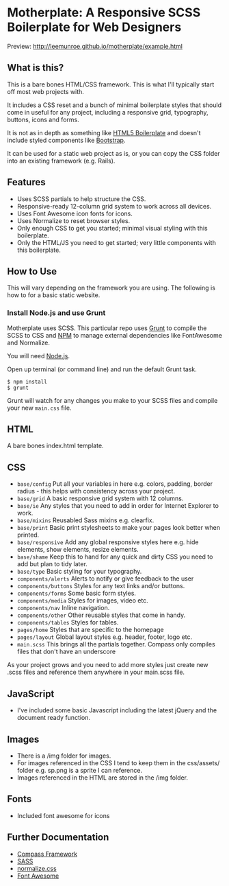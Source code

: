 # Motherplate: A Responsive SCSS Boilerplate for Web Designers

Preview: http://leemunroe.github.io/motherplate/example.html

## What is this?
This is a bare bones HTML/CSS framework. This is what I'll typically start off most web projects with.

It includes a CSS reset and a bunch of minimal boilerplate styles that should come in useful for any project, including a responsive grid, typography, buttons, icons and forms.

It is not as in depth as something like <a href="http://html5boilerplate.com/">HTML5 Boilerplate</a> and doesn't include styled components like <a href="http://twitter.github.io/bootstrap/">Bootstrap</a>.

It can be used for a static web project as is, or you can copy the CSS folder into an existing framework (e.g. Rails).

## Features
* Uses SCSS partials to help structure the CSS.
* Responsive-ready 12-column grid system to work across all devices.
* Uses Font Awesome icon fonts for icons.
* Uses Normalize to reset browser styles.
* Only enough CSS to get you started; minimal visual styling with this boilerplate.
* Only the HTML/JS you need to get started; very little components with this boilerplate.

## How to Use
This will vary depending on the framework you are using. The following is how to for a basic static website.

### Install Node.js and use Grunt
Motherplate uses SCSS. This particular repo uses [Grunt](http://gruntjs.com/) to compile the SCSS to CSS and [NPM](https://www.npmjs.com/) to manage external dependencies like FontAwesome and Normalize.

You will need [Node.js](https://nodejs.org/download/). 

Open up terminal (or command line) and run the default Grunt task.
```
$ npm install
$ grunt
```

Grunt will watch for any changes you make to your SCSS files and compile your new `main.css` file.

## HTML
A bare bones index.html template.

## CSS
* `base/config` Put all your variables in here e.g. colors, padding, border radius - this helps with consistency across your project.
* `base/grid` A basic responsive grid system with 12 columns.
* `base/ie` Any styles that you need to add in order for Internet Explorer to work.
* `base/mixins` Reusabled Sass mixins e.g. clearfix.
* `base/print` Basic print stylesheets to make your pages look better when printed.
* `base/responsive` Add any global responsive styles here e.g. hide elements, show elements, resize elements.
* `base/shame` Keep this to hand for any quick and dirty CSS you need to add but plan to tidy later.
* `base/type` Basic styling for your typography.
* `components/alerts` Alerts to notify or give feedback to the user
* `components/buttons` Styles for any text links and/or buttons.
* `components/forms` Some basic form styles.
* `components/media` Styles for images, video etc.
* `components/nav` Inline navigation.
* `components/other` Other reusable styles that come in handy.
* `components/tables` Styles for tables.
* `pages/home` Styles that are specific to the homepage
* `pages/layout` Global layout styles e.g. header, footer, logo etc.
* `main.scss` This brings all the partials together. Compass only compiles files that don't have an underscore

As your project grows and you need to add more styles just create new .scss files and reference them anywhere in your main.scss file.

## JavaScript ##
* I've included some basic Javascript including the latest jQuery and the document ready function.

## Images ##
* There is a /img folder for images.
* For images referenced in the CSS I tend to keep them in the css/assets/ folder e.g. sp.png is a sprite I can reference.
* Images referenced in the HTML are stored in the /img folder.

## Fonts ##
* Included font awesome for icons

## Further Documentation ##
* <a href="http://compass-style.org/">Compass Framework</a>
* <a href="http://sass-lang.com/">SASS</a>
* <a href="http://necolas.github.com/normalize.css/">normalize.css</a>
* <a href="http://fontawesome.io/">Font Awesome</a>
